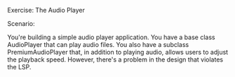 Exercise: The Audio Player

Scenario:

You're building a simple audio player application. You have a base class AudioPlayer that can play audio files. You also have a subclass PremiumAudioPlayer that, in addition to playing audio, allows users to adjust the playback speed. However, there's a problem in the design that violates the LSP.
